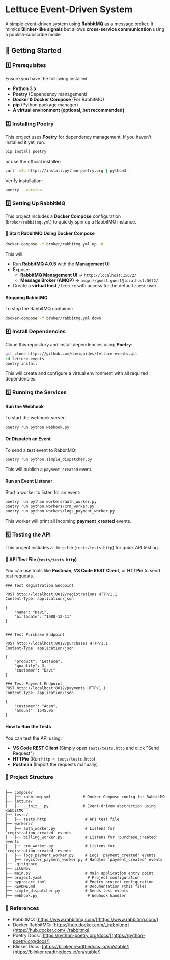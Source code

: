 # **Lettuce Event-Driven System**
A simple event-driven system using **RabbitMQ** as a message broker. It mimics **Blinker-like signals** but allows **cross-service communication** using a publish-subscribe model.

## **🚀 Getting Started**

### **1️⃣ Prerequisites**
Ensure you have the following installed:
- **Python 3.x**
- **Poetry** (Dependency management)
- **Docker & Docker Compose** (For RabbitMQ)
- **pip** (Python package manager)
- **A virtual environment (optional, but recommended)**

### **2️⃣ Installing Poetry**
This project uses **Poetry** for dependency management.
If you haven't installed it yet, run:
```bash
pip install poetry
```
or use the official installer:
```bash
curl -sSL https://install.python-poetry.org | python3 -
```
Verify installation:
```bash
poetry --version
```

### **3️⃣ Setting Up RabbitMQ**
This project includes a **Docker Compose** configuration (`broker/rabbitmq.yml`) to quickly spin up a RabbitMQ instance.

#### **🚀 Start RabbitMQ Using Docker Compose**
```bash
docker-compose -f broker/rabbitmq.yml up -d
```
This will:
- Run **RabbitMQ 4.0.5** with the **Management UI**
- Expose:
  - **RabbitMQ Management UI** → `http://localhost:15672/`
  - **Message Broker (AMQP)** → `amqp://guest:guest@localhost:5672/`
- Create a **virtual host** `/lettuce` with access for the default `guest` user.

#### **Stopping RabbitMQ**
To stop the RabbitMQ container:
```bash
docker-compose -f broker/rabbitmq.yml down
```

### **4️⃣ Install Dependencies**
Clone this repository and install dependencies using **Poetry**:
```bash
git clone https://github.com/daviguides/lettuce-events.git
cd lettuce-events
poetry install
```
This will create and configure a virtual environment with all required dependencies.

### **5️⃣ Running the Services**
#### **Run the Webhook**
To start the webhook server:
```bash
poetry run python webhook.py
```

#### **Or Dispatch an Event**
To send a test event to RabbitMQ:
```bash
poetry run python simple_dispatcher.py
```
This will publish a `payment_created` event.

#### **Run an Event Listener**
Start a worker to listen for an event:
```bash
poetry run python workers/auth_worker.py
poetry run python workers/crm_worker.py
poetry run python workers/logs_payment_worker.py
```
This worker will print all incoming **payment_created** events.

### **6️⃣ Testing the API**
This project includes a `.http` file (`tests/tests.http`) for quick API testing.

#### **📌 API Test File (`tests/tests.http`)**
You can use tools like **Postman**, **VS Code REST Client**, or **HTTPie** to send test requests.

```http
### Test Registration Endpoint

POST http://localhost:8012/registrations HTTP/1.1
Content-Type: application/json

{
    "name": "Davi",
    "birthdate": "1988-12-11"
}


### Test Purchase Endpoint

POST http://localhost:8012/purchases HTTP/1.1
Content-Type: application/json

{
    "product": "Lettuce",
    "quantity": 3,
    "customer": "Davi"
}

### Test Payment Endpoint
POST http://localhost:8012/payments HTTP/1.1
Content-Type: application/json

{
    "customer": "Adan",
    "amount": 1545.95
}
```
#### **How to Run the Tests**
You can test the API using:
- **VS Code REST Client** (Simply open `tests/tests.http` and click "Send Request")
- **HTTPie** (Run `http < tests/tests.http`)
- **Postman** (Import the requests manually)

### **📌 Project Structure**
```
.
├── compose/
│   ├── rabbitmq.yml              # Docker Compose config for RabbitMQ
├── lettuce/
│   ├── __init__.py               # Event-driven abstraction using RabbitMQ
├── tests/
│   ├── tests.http                 # API test file
├── workers/
│   ├── auth_worker.py             # Listens for 'registration_created' events
│   ├── billing_worker.py          # Listens for 'purchase_created' events
│   ├── crm_worker.py              # Listens for 'registration_created' events
│   ├── logs_payment_worker.py     # Logs 'payment_created' events
│   ├── register_payment_worker.py # Handles 'payment_created' events
├── .gitignore
├── LICENSE
├── main.py                        # Main application entry point
├── project.yaml                    # Project configuration
├── pyproject.toml                 # Poetry project configuration
├── README.md                      # Documentation (this file)
├── simple_dispatcher.py           # Sends test events
├── webhook.py                      # Webhook handler
```

### **🔗 References**
- RabbitMQ: [https://www.rabbitmq.com/](https://www.rabbitmq.com/)
- Docker RabbitMQ: [https://hub.docker.com/_/rabbitmq](https://hub.docker.com/_/rabbitmq)
- Poetry Docs: [https://python-poetry.org/docs/](https://python-poetry.org/docs/)
- Blinker Docs: [https://blinker.readthedocs.io/en/stable/](https://blinker.readthedocs.io/en/stable/)
